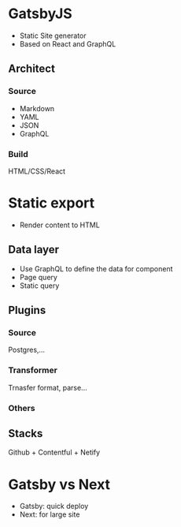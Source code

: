 # GatsbyJS

- Static Site generator
- Based on React and GraphQL

## Architect

### Source

- Markdown
- YAML
- JSON
- GraphQL

### Build

HTML/CSS/React

# Static export

- Render content to HTML

## Data layer

- Use GraphQL to define the data for component
- Page query
- Static query


## Plugins

### Source

Postgres,...

### Transformer

Trnasfer format, parse...

### Others

## Stacks

Github + Contentful + Netify

# Gatsby vs Next

- Gatsby: quick deploy
- Next: for large site